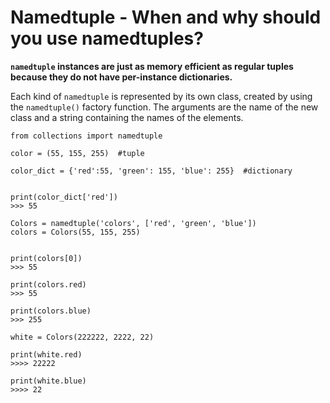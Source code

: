 # Namedtuple - When and why should you use namedtuples?

**`namedtuple` instances are just as memory efficient as regular tuples because they do not have per-instance dictionaries.**

Each kind of `namedtuple` is represented by its own class, created by using the `namedtuple()` factory function. The arguments are the name of the new class and a string containing the names of the elements.

```
from collections import namedtuple

color = (55, 155, 255)  #tuple

color_dict = {'red':55, 'green': 155, 'blue': 255}  #dictionary


print(color_dict['red']) 
>>> 55

Colors = namedtuple('colors', ['red', 'green', 'blue'])
colors = Colors(55, 155, 255)


print(colors[0])
>>> 55

print(colors.red)
>>> 55

print(colors.blue)
>>> 255

white = Colors(222222, 2222, 22)

print(white.red)
>>>> 22222

print(white.blue)
>>>> 22
```






